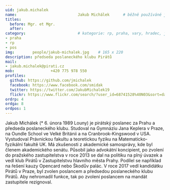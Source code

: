 ```yaml
---
uid: jakub.michalek
name:                           Jakub Michálek  	# běžně používáné jméno
titles:
  before: Mgr. et Mgr. 
  after:
category:                       # kategorie: rp, praha, vary, hradec, jmk, senat
- praha
- rp
- pos
img: 		people/jakub-michalek.jpg    # 165 x 220
description: předseda poslaneckého klubu Pirátů             	        			# kratký popis, max 160 znaků
mail:
- jakub.michalek@pirati.cz
mob: 				+420 775 978 550
profiles:
  github: https://github.com/jmichalek
  facebook: https://www.facebook.com/smidak
  twitter: https://twitter.com/JakubMichalek19
  flickr: https://www.flickr.com/search/?user_id=68741528%40N03&sort=date-taken-desc&text=jakub%20mich%C3%A1lek&view_all=1
ordrp: 4
ordga: 8
ordpos: 1
---
```


Jakub Michálek (* 6. února 1989 Louny) je pirátský poslanec za Prahu a předseda poslaneckého klubu. Studoval na Gymnáziu Jana Keplera v Praze, na Oundle School ve Velké Británii a na Cranbrook-Kingswood v USA. Vystudoval Právnickou fakultu a teoretickou fyziku na Matematicko-fyzikální fakultě UK. Má zkušenosti z akademické samosprávy, kde byl členem akademického senátu. Působil jako advokátní koncipient, po zvolení do pražského zastupitelstva v roce 2013 se dal na politiku na plný úvazek a vedl klub Pirátů v Zastupitelstvu hlavního města Prahy. Podílel se například na řešení kauzy Opencard nebo Škodův palác. V roce 2017 vedl kandidátku Pirátů v Praze, byl zvolen poslancem a předsedou poslaneckého klubu Pirátů. Aby nehromadil funkce, tak po zvolení poslancem na mandát zastupitele rezignoval. 
